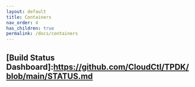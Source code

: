 ```yaml
---
layout: default
title: Containers
nav_order: 4
has_children: true
permalink: /docs/containers
---
```

## [Build Status Dashboard]:https://github.com/CloudCtl/TPDK/blob/main/STATUS.md
